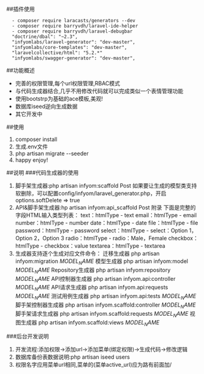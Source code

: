 ##插件使用
```
  - composer require laracasts/generators --dev
  - composer require barryvdh/laravel-ide-helper
  - composer require barryvdh/laravel-debugbar
  "doctrine/dbal": "~2.3",
  "infyomlabs/laravel-generator": "dev-master",
  "infyomlabs/core-templates": "dev-master",
  "laravelcollective/html": "5.2.*"
  "infyomlabs/swagger-generator": "dev-master",
  ```
##功能概述
- 完善的权限管理,每个url权限管理,RBAC模式
- 与代码生成器结合,几乎不用修改代码就可以完成类似一个表情管理功能
- 使用bootstrp为基础的ace模板,美观!
- 数据库iseed逆向生成数据
- 其它开发中

##使用
1. composer install
2. 生成.env文件
3. php artisan migrate --seeder
4. happy enjoy!

##说明
###代码生成器的使用
1. 脚手架生成器:php artisan infyom:scaffold Post
如果要让生成的模型类支持软删除，可以配置config/infyom/laravel_generator.php，开启options.softDelete => true
2. API&脚手架生成器:hp artisan infyom:api_scaffold Post
附录
下面是完整的字段HTML输入类型列表：
text：htmlType - text
email：htmlType - email
number：htmlType - number
date：htmlType - date
file：htmlType - file
password：htmlType - password
select：htmlType - select：Option 1，Option 2，Option 3
radio：htmlType - radio：Male，Female
checkbox：htmlType - checkbox：value
textarea：htmlType - textarea
3. 生成器支持逐个生成对应文件命令：
迁移生成器
php artisan infyom:migration $MODEL_NAME$
模型生成器
php artisan infyom:model $MODEL_NAME$
Repository生成器
php artisan infyom:repository $MODEL_NAME$
API控制器生成器
php artisan infyom.api:controller $MODEL_NAME$
API请求生成器
php artisan infyom.api:requests $MODEL_NAME$
测试用例生成器
php artisan infyom.api:tests $MODEL_NAME$
脚手架控制器生成器
php artisan infyom.scaffold:controller $MODEL_NAME$
脚手架请求生成器
php artisan infyom.scaffold:requests $MODEL_NAME$
视图生成器
php artisan infyom.scaffold:views $MODEL_NAME$

###后台开发说明
1. 开发流程:添加权限->添加url->添加菜单(绑定权限)->生成代码->修改逻辑
2. 数据库备份表数据说明:php artisan iseed users
3. 权限名字应用菜单url相同,菜单的(菜单active_url)应为路有前面加/
